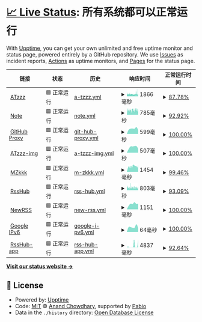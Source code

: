 # [📈 Live Status](https://uptime.atzzz.com): <!--live status--> **所有系统都可以正常运行**

With [Upptime](https://upptime.js.org), you can get your own unlimited and free uptime monitor and status page, powered entirely by a GitHub repository. We use [Issues](https://github.com/ipme/upptime/issues) as incident reports, [Actions](https://github.com/ipme/upptime/actions) as uptime monitors, and [Pages](https://demo.upptime.js.org) for the status page.

<!--start: status pages-->
<!-- This summary is generated by Upptime (https://github.com/upptime/upptime) -->
<!-- Do not edit this manually, your changes will be overwritten -->
<!-- prettier-ignore -->
| 链接 | 状态 | 历史 | 响应时间 | 正常运行时间 |
| --- | ------ | ------- | ------------- | ------ |
| <img alt="" src="https://icons.duckduckgo.com/ip3/atzzz.com.ico" height="13"> [ATzzz](https://atzzz.com) | 🟩 正常运行 | [a-tzzz.yml](https://github.com/ipme/upptime/commits/HEAD/history/a-tzzz.yml) | <details><summary><img alt="响应时间图像" src="./graphs/a-tzzz/response-time-week.png" height="20"> 1866毫秒</summary><br><a href="https://uptime.atzzz.com/history/a-tzzz"><img alt="响应时间 1733" src="https://img.shields.io/endpoint?url=https%3A%2F%2Fraw.githubusercontent.com%2Fipme%2Fupptime%2FHEAD%2Fapi%2Fa-tzzz%2Fresponse-time.json"></a><br><a href="https://uptime.atzzz.com/history/a-tzzz"><img alt="24 小时响应时间 2171" src="https://img.shields.io/endpoint?url=https%3A%2F%2Fraw.githubusercontent.com%2Fipme%2Fupptime%2FHEAD%2Fapi%2Fa-tzzz%2Fresponse-time-day.json"></a><br><a href="https://uptime.atzzz.com/history/a-tzzz"><img alt="7 天正常运行时间 1866" src="https://img.shields.io/endpoint?url=https%3A%2F%2Fraw.githubusercontent.com%2Fipme%2Fupptime%2FHEAD%2Fapi%2Fa-tzzz%2Fresponse-time-week.json"></a><br><a href="https://uptime.atzzz.com/history/a-tzzz"><img alt="30天的正常运行时间 1733" src="https://img.shields.io/endpoint?url=https%3A%2F%2Fraw.githubusercontent.com%2Fipme%2Fupptime%2FHEAD%2Fapi%2Fa-tzzz%2Fresponse-time-month.json"></a><br><a href="https://uptime.atzzz.com/history/a-tzzz"><img alt="1年的正常运行时间 1733" src="https://img.shields.io/endpoint?url=https%3A%2F%2Fraw.githubusercontent.com%2Fipme%2Fupptime%2FHEAD%2Fapi%2Fa-tzzz%2Fresponse-time-year.json"></a></details> | <details><summary><a href="https://uptime.atzzz.com/history/a-tzzz">87.78%</a></summary><a href="https://uptime.atzzz.com/history/a-tzzz"><img alt="正常运行时间 89.91%" src="https://img.shields.io/endpoint?url=https%3A%2F%2Fraw.githubusercontent.com%2Fipme%2Fupptime%2FHEAD%2Fapi%2Fa-tzzz%2Fuptime.json"></a><br><a href="https://uptime.atzzz.com/history/a-tzzz"><img alt="24 小时正常运行时间 84.76%" src="https://img.shields.io/endpoint?url=https%3A%2F%2Fraw.githubusercontent.com%2Fipme%2Fupptime%2FHEAD%2Fapi%2Fa-tzzz%2Fuptime-day.json"></a><br><a href="https://uptime.atzzz.com/history/a-tzzz"><img alt="7 天正常运行时间 87.78%" src="https://img.shields.io/endpoint?url=https%3A%2F%2Fraw.githubusercontent.com%2Fipme%2Fupptime%2FHEAD%2Fapi%2Fa-tzzz%2Fuptime-week.json"></a><br><a href="https://uptime.atzzz.com/history/a-tzzz"><img alt="30天的正常运行时间 89.91%" src="https://img.shields.io/endpoint?url=https%3A%2F%2Fraw.githubusercontent.com%2Fipme%2Fupptime%2FHEAD%2Fapi%2Fa-tzzz%2Fuptime-month.json"></a><br><a href="https://uptime.atzzz.com/history/a-tzzz"><img alt="1年的正常运行时间 89.91%" src="https://img.shields.io/endpoint?url=https%3A%2F%2Fraw.githubusercontent.com%2Fipme%2Fupptime%2FHEAD%2Fapi%2Fa-tzzz%2Fuptime-year.json"></a></details>
| <img alt="" src="https://icons.duckduckgo.com/ip3/note.atzzz.com.ico" height="13"> [Note](https://note.atzzz.com) | 🟩 正常运行 | [note.yml](https://github.com/ipme/upptime/commits/HEAD/history/note.yml) | <details><summary><img alt="响应时间图像" src="./graphs/note/response-time-week.png" height="20"> 785毫秒</summary><br><a href="https://uptime.atzzz.com/history/note"><img alt="响应时间 758" src="https://img.shields.io/endpoint?url=https%3A%2F%2Fraw.githubusercontent.com%2Fipme%2Fupptime%2FHEAD%2Fapi%2Fnote%2Fresponse-time.json"></a><br><a href="https://uptime.atzzz.com/history/note"><img alt="24 小时响应时间 958" src="https://img.shields.io/endpoint?url=https%3A%2F%2Fraw.githubusercontent.com%2Fipme%2Fupptime%2FHEAD%2Fapi%2Fnote%2Fresponse-time-day.json"></a><br><a href="https://uptime.atzzz.com/history/note"><img alt="7 天正常运行时间 785" src="https://img.shields.io/endpoint?url=https%3A%2F%2Fraw.githubusercontent.com%2Fipme%2Fupptime%2FHEAD%2Fapi%2Fnote%2Fresponse-time-week.json"></a><br><a href="https://uptime.atzzz.com/history/note"><img alt="30天的正常运行时间 758" src="https://img.shields.io/endpoint?url=https%3A%2F%2Fraw.githubusercontent.com%2Fipme%2Fupptime%2FHEAD%2Fapi%2Fnote%2Fresponse-time-month.json"></a><br><a href="https://uptime.atzzz.com/history/note"><img alt="1年的正常运行时间 758" src="https://img.shields.io/endpoint?url=https%3A%2F%2Fraw.githubusercontent.com%2Fipme%2Fupptime%2FHEAD%2Fapi%2Fnote%2Fresponse-time-year.json"></a></details> | <details><summary><a href="https://uptime.atzzz.com/history/note">92.92%</a></summary><a href="https://uptime.atzzz.com/history/note"><img alt="正常运行时间 97.48%" src="https://img.shields.io/endpoint?url=https%3A%2F%2Fraw.githubusercontent.com%2Fipme%2Fupptime%2FHEAD%2Fapi%2Fnote%2Fuptime.json"></a><br><a href="https://uptime.atzzz.com/history/note"><img alt="24 小时正常运行时间 95.00%" src="https://img.shields.io/endpoint?url=https%3A%2F%2Fraw.githubusercontent.com%2Fipme%2Fupptime%2FHEAD%2Fapi%2Fnote%2Fuptime-day.json"></a><br><a href="https://uptime.atzzz.com/history/note"><img alt="7 天正常运行时间 92.92%" src="https://img.shields.io/endpoint?url=https%3A%2F%2Fraw.githubusercontent.com%2Fipme%2Fupptime%2FHEAD%2Fapi%2Fnote%2Fuptime-week.json"></a><br><a href="https://uptime.atzzz.com/history/note"><img alt="30天的正常运行时间 97.48%" src="https://img.shields.io/endpoint?url=https%3A%2F%2Fraw.githubusercontent.com%2Fipme%2Fupptime%2FHEAD%2Fapi%2Fnote%2Fuptime-month.json"></a><br><a href="https://uptime.atzzz.com/history/note"><img alt="1年的正常运行时间 97.48%" src="https://img.shields.io/endpoint?url=https%3A%2F%2Fraw.githubusercontent.com%2Fipme%2Fupptime%2FHEAD%2Fapi%2Fnote%2Fuptime-year.json"></a></details>
| <img alt="" src="https://icons.duckduckgo.com/ip3/github.atzzz.com.ico" height="13"> [GitHub Proxy](https://github.atzzz.com) | 🟩 正常运行 | [git-hub-proxy.yml](https://github.com/ipme/upptime/commits/HEAD/history/git-hub-proxy.yml) | <details><summary><img alt="响应时间图像" src="./graphs/git-hub-proxy/response-time-week.png" height="20"> 599毫秒</summary><br><a href="https://uptime.atzzz.com/history/git-hub-proxy"><img alt="响应时间 524" src="https://img.shields.io/endpoint?url=https%3A%2F%2Fraw.githubusercontent.com%2Fipme%2Fupptime%2FHEAD%2Fapi%2Fgit-hub-proxy%2Fresponse-time.json"></a><br><a href="https://uptime.atzzz.com/history/git-hub-proxy"><img alt="24 小时响应时间 450" src="https://img.shields.io/endpoint?url=https%3A%2F%2Fraw.githubusercontent.com%2Fipme%2Fupptime%2FHEAD%2Fapi%2Fgit-hub-proxy%2Fresponse-time-day.json"></a><br><a href="https://uptime.atzzz.com/history/git-hub-proxy"><img alt="7 天正常运行时间 599" src="https://img.shields.io/endpoint?url=https%3A%2F%2Fraw.githubusercontent.com%2Fipme%2Fupptime%2FHEAD%2Fapi%2Fgit-hub-proxy%2Fresponse-time-week.json"></a><br><a href="https://uptime.atzzz.com/history/git-hub-proxy"><img alt="30天的正常运行时间 524" src="https://img.shields.io/endpoint?url=https%3A%2F%2Fraw.githubusercontent.com%2Fipme%2Fupptime%2FHEAD%2Fapi%2Fgit-hub-proxy%2Fresponse-time-month.json"></a><br><a href="https://uptime.atzzz.com/history/git-hub-proxy"><img alt="1年的正常运行时间 524" src="https://img.shields.io/endpoint?url=https%3A%2F%2Fraw.githubusercontent.com%2Fipme%2Fupptime%2FHEAD%2Fapi%2Fgit-hub-proxy%2Fresponse-time-year.json"></a></details> | <details><summary><a href="https://uptime.atzzz.com/history/git-hub-proxy">100.00%</a></summary><a href="https://uptime.atzzz.com/history/git-hub-proxy"><img alt="正常运行时间 100.00%" src="https://img.shields.io/endpoint?url=https%3A%2F%2Fraw.githubusercontent.com%2Fipme%2Fupptime%2FHEAD%2Fapi%2Fgit-hub-proxy%2Fuptime.json"></a><br><a href="https://uptime.atzzz.com/history/git-hub-proxy"><img alt="24 小时正常运行时间 100.00%" src="https://img.shields.io/endpoint?url=https%3A%2F%2Fraw.githubusercontent.com%2Fipme%2Fupptime%2FHEAD%2Fapi%2Fgit-hub-proxy%2Fuptime-day.json"></a><br><a href="https://uptime.atzzz.com/history/git-hub-proxy"><img alt="7 天正常运行时间 100.00%" src="https://img.shields.io/endpoint?url=https%3A%2F%2Fraw.githubusercontent.com%2Fipme%2Fupptime%2FHEAD%2Fapi%2Fgit-hub-proxy%2Fuptime-week.json"></a><br><a href="https://uptime.atzzz.com/history/git-hub-proxy"><img alt="30天的正常运行时间 100.00%" src="https://img.shields.io/endpoint?url=https%3A%2F%2Fraw.githubusercontent.com%2Fipme%2Fupptime%2FHEAD%2Fapi%2Fgit-hub-proxy%2Fuptime-month.json"></a><br><a href="https://uptime.atzzz.com/history/git-hub-proxy"><img alt="1年的正常运行时间 100.00%" src="https://img.shields.io/endpoint?url=https%3A%2F%2Fraw.githubusercontent.com%2Fipme%2Fupptime%2FHEAD%2Fapi%2Fgit-hub-proxy%2Fuptime-year.json"></a></details>
| <img alt="" src="https://icons.duckduckgo.com/ip3/imgs.atzzz.com.ico" height="13"> [ATzzz-img](https://imgs.atzzz.com) | 🟩 正常运行 | [a-tzzz-img.yml](https://github.com/ipme/upptime/commits/HEAD/history/a-tzzz-img.yml) | <details><summary><img alt="响应时间图像" src="./graphs/a-tzzz-img/response-time-week.png" height="20"> 507毫秒</summary><br><a href="https://uptime.atzzz.com/history/a-tzzz-img"><img alt="响应时间 417" src="https://img.shields.io/endpoint?url=https%3A%2F%2Fraw.githubusercontent.com%2Fipme%2Fupptime%2FHEAD%2Fapi%2Fa-tzzz-img%2Fresponse-time.json"></a><br><a href="https://uptime.atzzz.com/history/a-tzzz-img"><img alt="24 小时响应时间 349" src="https://img.shields.io/endpoint?url=https%3A%2F%2Fraw.githubusercontent.com%2Fipme%2Fupptime%2FHEAD%2Fapi%2Fa-tzzz-img%2Fresponse-time-day.json"></a><br><a href="https://uptime.atzzz.com/history/a-tzzz-img"><img alt="7 天正常运行时间 507" src="https://img.shields.io/endpoint?url=https%3A%2F%2Fraw.githubusercontent.com%2Fipme%2Fupptime%2FHEAD%2Fapi%2Fa-tzzz-img%2Fresponse-time-week.json"></a><br><a href="https://uptime.atzzz.com/history/a-tzzz-img"><img alt="30天的正常运行时间 417" src="https://img.shields.io/endpoint?url=https%3A%2F%2Fraw.githubusercontent.com%2Fipme%2Fupptime%2FHEAD%2Fapi%2Fa-tzzz-img%2Fresponse-time-month.json"></a><br><a href="https://uptime.atzzz.com/history/a-tzzz-img"><img alt="1年的正常运行时间 417" src="https://img.shields.io/endpoint?url=https%3A%2F%2Fraw.githubusercontent.com%2Fipme%2Fupptime%2FHEAD%2Fapi%2Fa-tzzz-img%2Fresponse-time-year.json"></a></details> | <details><summary><a href="https://uptime.atzzz.com/history/a-tzzz-img">100.00%</a></summary><a href="https://uptime.atzzz.com/history/a-tzzz-img"><img alt="正常运行时间 100.00%" src="https://img.shields.io/endpoint?url=https%3A%2F%2Fraw.githubusercontent.com%2Fipme%2Fupptime%2FHEAD%2Fapi%2Fa-tzzz-img%2Fuptime.json"></a><br><a href="https://uptime.atzzz.com/history/a-tzzz-img"><img alt="24 小时正常运行时间 100.00%" src="https://img.shields.io/endpoint?url=https%3A%2F%2Fraw.githubusercontent.com%2Fipme%2Fupptime%2FHEAD%2Fapi%2Fa-tzzz-img%2Fuptime-day.json"></a><br><a href="https://uptime.atzzz.com/history/a-tzzz-img"><img alt="7 天正常运行时间 100.00%" src="https://img.shields.io/endpoint?url=https%3A%2F%2Fraw.githubusercontent.com%2Fipme%2Fupptime%2FHEAD%2Fapi%2Fa-tzzz-img%2Fuptime-week.json"></a><br><a href="https://uptime.atzzz.com/history/a-tzzz-img"><img alt="30天的正常运行时间 100.00%" src="https://img.shields.io/endpoint?url=https%3A%2F%2Fraw.githubusercontent.com%2Fipme%2Fupptime%2FHEAD%2Fapi%2Fa-tzzz-img%2Fuptime-month.json"></a><br><a href="https://uptime.atzzz.com/history/a-tzzz-img"><img alt="1年的正常运行时间 100.00%" src="https://img.shields.io/endpoint?url=https%3A%2F%2Fraw.githubusercontent.com%2Fipme%2Fupptime%2FHEAD%2Fapi%2Fa-tzzz-img%2Fuptime-year.json"></a></details>
| <img alt="" src="https://icons.duckduckgo.com/ip3/mzkkk.com.ico" height="13"> [MZkkk](https://mzkkk.com) | 🟩 正常运行 | [m-zkkk.yml](https://github.com/ipme/upptime/commits/HEAD/history/m-zkkk.yml) | <details><summary><img alt="响应时间图像" src="./graphs/m-zkkk/response-time-week.png" height="20"> 1454毫秒</summary><br><a href="https://uptime.atzzz.com/history/m-zkkk"><img alt="响应时间 1371" src="https://img.shields.io/endpoint?url=https%3A%2F%2Fraw.githubusercontent.com%2Fipme%2Fupptime%2FHEAD%2Fapi%2Fm-zkkk%2Fresponse-time.json"></a><br><a href="https://uptime.atzzz.com/history/m-zkkk"><img alt="24 小时响应时间 1732" src="https://img.shields.io/endpoint?url=https%3A%2F%2Fraw.githubusercontent.com%2Fipme%2Fupptime%2FHEAD%2Fapi%2Fm-zkkk%2Fresponse-time-day.json"></a><br><a href="https://uptime.atzzz.com/history/m-zkkk"><img alt="7 天正常运行时间 1454" src="https://img.shields.io/endpoint?url=https%3A%2F%2Fraw.githubusercontent.com%2Fipme%2Fupptime%2FHEAD%2Fapi%2Fm-zkkk%2Fresponse-time-week.json"></a><br><a href="https://uptime.atzzz.com/history/m-zkkk"><img alt="30天的正常运行时间 1371" src="https://img.shields.io/endpoint?url=https%3A%2F%2Fraw.githubusercontent.com%2Fipme%2Fupptime%2FHEAD%2Fapi%2Fm-zkkk%2Fresponse-time-month.json"></a><br><a href="https://uptime.atzzz.com/history/m-zkkk"><img alt="1年的正常运行时间 1371" src="https://img.shields.io/endpoint?url=https%3A%2F%2Fraw.githubusercontent.com%2Fipme%2Fupptime%2FHEAD%2Fapi%2Fm-zkkk%2Fresponse-time-year.json"></a></details> | <details><summary><a href="https://uptime.atzzz.com/history/m-zkkk">99.46%</a></summary><a href="https://uptime.atzzz.com/history/m-zkkk"><img alt="正常运行时间 99.33%" src="https://img.shields.io/endpoint?url=https%3A%2F%2Fraw.githubusercontent.com%2Fipme%2Fupptime%2FHEAD%2Fapi%2Fm-zkkk%2Fuptime.json"></a><br><a href="https://uptime.atzzz.com/history/m-zkkk"><img alt="24 小时正常运行时间 100.00%" src="https://img.shields.io/endpoint?url=https%3A%2F%2Fraw.githubusercontent.com%2Fipme%2Fupptime%2FHEAD%2Fapi%2Fm-zkkk%2Fuptime-day.json"></a><br><a href="https://uptime.atzzz.com/history/m-zkkk"><img alt="7 天正常运行时间 99.46%" src="https://img.shields.io/endpoint?url=https%3A%2F%2Fraw.githubusercontent.com%2Fipme%2Fupptime%2FHEAD%2Fapi%2Fm-zkkk%2Fuptime-week.json"></a><br><a href="https://uptime.atzzz.com/history/m-zkkk"><img alt="30天的正常运行时间 99.33%" src="https://img.shields.io/endpoint?url=https%3A%2F%2Fraw.githubusercontent.com%2Fipme%2Fupptime%2FHEAD%2Fapi%2Fm-zkkk%2Fuptime-month.json"></a><br><a href="https://uptime.atzzz.com/history/m-zkkk"><img alt="1年的正常运行时间 99.33%" src="https://img.shields.io/endpoint?url=https%3A%2F%2Fraw.githubusercontent.com%2Fipme%2Fupptime%2FHEAD%2Fapi%2Fm-zkkk%2Fuptime-year.json"></a></details>
| <img alt="" src="https://icons.duckduckgo.com/ip3/rsshub.isrss.com.ico" height="13"> [RssHub](https://rsshub.isrss.com) | 🟩 正常运行 | [rss-hub.yml](https://github.com/ipme/upptime/commits/HEAD/history/rss-hub.yml) | <details><summary><img alt="响应时间图像" src="./graphs/rss-hub/response-time-week.png" height="20"> 803毫秒</summary><br><a href="https://uptime.atzzz.com/history/rss-hub"><img alt="响应时间 1321" src="https://img.shields.io/endpoint?url=https%3A%2F%2Fraw.githubusercontent.com%2Fipme%2Fupptime%2FHEAD%2Fapi%2Frss-hub%2Fresponse-time.json"></a><br><a href="https://uptime.atzzz.com/history/rss-hub"><img alt="24 小时响应时间 1017" src="https://img.shields.io/endpoint?url=https%3A%2F%2Fraw.githubusercontent.com%2Fipme%2Fupptime%2FHEAD%2Fapi%2Frss-hub%2Fresponse-time-day.json"></a><br><a href="https://uptime.atzzz.com/history/rss-hub"><img alt="7 天正常运行时间 803" src="https://img.shields.io/endpoint?url=https%3A%2F%2Fraw.githubusercontent.com%2Fipme%2Fupptime%2FHEAD%2Fapi%2Frss-hub%2Fresponse-time-week.json"></a><br><a href="https://uptime.atzzz.com/history/rss-hub"><img alt="30天的正常运行时间 1321" src="https://img.shields.io/endpoint?url=https%3A%2F%2Fraw.githubusercontent.com%2Fipme%2Fupptime%2FHEAD%2Fapi%2Frss-hub%2Fresponse-time-month.json"></a><br><a href="https://uptime.atzzz.com/history/rss-hub"><img alt="1年的正常运行时间 1321" src="https://img.shields.io/endpoint?url=https%3A%2F%2Fraw.githubusercontent.com%2Fipme%2Fupptime%2FHEAD%2Fapi%2Frss-hub%2Fresponse-time-year.json"></a></details> | <details><summary><a href="https://uptime.atzzz.com/history/rss-hub">93.09%</a></summary><a href="https://uptime.atzzz.com/history/rss-hub"><img alt="正常运行时间 96.15%" src="https://img.shields.io/endpoint?url=https%3A%2F%2Fraw.githubusercontent.com%2Fipme%2Fupptime%2FHEAD%2Fapi%2Frss-hub%2Fuptime.json"></a><br><a href="https://uptime.atzzz.com/history/rss-hub"><img alt="24 小时正常运行时间 98.03%" src="https://img.shields.io/endpoint?url=https%3A%2F%2Fraw.githubusercontent.com%2Fipme%2Fupptime%2FHEAD%2Fapi%2Frss-hub%2Fuptime-day.json"></a><br><a href="https://uptime.atzzz.com/history/rss-hub"><img alt="7 天正常运行时间 93.09%" src="https://img.shields.io/endpoint?url=https%3A%2F%2Fraw.githubusercontent.com%2Fipme%2Fupptime%2FHEAD%2Fapi%2Frss-hub%2Fuptime-week.json"></a><br><a href="https://uptime.atzzz.com/history/rss-hub"><img alt="30天的正常运行时间 96.15%" src="https://img.shields.io/endpoint?url=https%3A%2F%2Fraw.githubusercontent.com%2Fipme%2Fupptime%2FHEAD%2Fapi%2Frss-hub%2Fuptime-month.json"></a><br><a href="https://uptime.atzzz.com/history/rss-hub"><img alt="1年的正常运行时间 96.15%" src="https://img.shields.io/endpoint?url=https%3A%2F%2Fraw.githubusercontent.com%2Fipme%2Fupptime%2FHEAD%2Fapi%2Frss-hub%2Fuptime-year.json"></a></details>
| <img alt="" src="https://icons.duckduckgo.com/ip3/isrss.com.ico" height="13"> [NewRSS](https://isrss.com) | 🟩 正常运行 | [new-rss.yml](https://github.com/ipme/upptime/commits/HEAD/history/new-rss.yml) | <details><summary><img alt="响应时间图像" src="./graphs/new-rss/response-time-week.png" height="20"> 1151毫秒</summary><br><a href="https://uptime.atzzz.com/history/new-rss"><img alt="响应时间 1421" src="https://img.shields.io/endpoint?url=https%3A%2F%2Fraw.githubusercontent.com%2Fipme%2Fupptime%2FHEAD%2Fapi%2Fnew-rss%2Fresponse-time.json"></a><br><a href="https://uptime.atzzz.com/history/new-rss"><img alt="24 小时响应时间 1195" src="https://img.shields.io/endpoint?url=https%3A%2F%2Fraw.githubusercontent.com%2Fipme%2Fupptime%2FHEAD%2Fapi%2Fnew-rss%2Fresponse-time-day.json"></a><br><a href="https://uptime.atzzz.com/history/new-rss"><img alt="7 天正常运行时间 1151" src="https://img.shields.io/endpoint?url=https%3A%2F%2Fraw.githubusercontent.com%2Fipme%2Fupptime%2FHEAD%2Fapi%2Fnew-rss%2Fresponse-time-week.json"></a><br><a href="https://uptime.atzzz.com/history/new-rss"><img alt="30天的正常运行时间 1421" src="https://img.shields.io/endpoint?url=https%3A%2F%2Fraw.githubusercontent.com%2Fipme%2Fupptime%2FHEAD%2Fapi%2Fnew-rss%2Fresponse-time-month.json"></a><br><a href="https://uptime.atzzz.com/history/new-rss"><img alt="1年的正常运行时间 1421" src="https://img.shields.io/endpoint?url=https%3A%2F%2Fraw.githubusercontent.com%2Fipme%2Fupptime%2FHEAD%2Fapi%2Fnew-rss%2Fresponse-time-year.json"></a></details> | <details><summary><a href="https://uptime.atzzz.com/history/new-rss">100.00%</a></summary><a href="https://uptime.atzzz.com/history/new-rss"><img alt="正常运行时间 81.02%" src="https://img.shields.io/endpoint?url=https%3A%2F%2Fraw.githubusercontent.com%2Fipme%2Fupptime%2FHEAD%2Fapi%2Fnew-rss%2Fuptime.json"></a><br><a href="https://uptime.atzzz.com/history/new-rss"><img alt="24 小时正常运行时间 100.00%" src="https://img.shields.io/endpoint?url=https%3A%2F%2Fraw.githubusercontent.com%2Fipme%2Fupptime%2FHEAD%2Fapi%2Fnew-rss%2Fuptime-day.json"></a><br><a href="https://uptime.atzzz.com/history/new-rss"><img alt="7 天正常运行时间 100.00%" src="https://img.shields.io/endpoint?url=https%3A%2F%2Fraw.githubusercontent.com%2Fipme%2Fupptime%2FHEAD%2Fapi%2Fnew-rss%2Fuptime-week.json"></a><br><a href="https://uptime.atzzz.com/history/new-rss"><img alt="30天的正常运行时间 81.02%" src="https://img.shields.io/endpoint?url=https%3A%2F%2Fraw.githubusercontent.com%2Fipme%2Fupptime%2FHEAD%2Fapi%2Fnew-rss%2Fuptime-month.json"></a><br><a href="https://uptime.atzzz.com/history/new-rss"><img alt="1年的正常运行时间 81.02%" src="https://img.shields.io/endpoint?url=https%3A%2F%2Fraw.githubusercontent.com%2Fipme%2Fupptime%2FHEAD%2Fapi%2Fnew-rss%2Fuptime-year.json"></a></details>
| <img alt="" src="https://icons.duckduckgo.com/ip3/www.google.com.ico" height="13"> [Google IPv6](http://www.google.com) | 🟩 正常运行 | [google-i-pv6.yml](https://github.com/ipme/upptime/commits/HEAD/history/google-i-pv6.yml) | <details><summary><img alt="响应时间图像" src="./graphs/google-i-pv6/response-time-week.png" height="20"> 64毫秒</summary><br><a href="https://uptime.atzzz.com/history/google-i-pv6"><img alt="响应时间 59" src="https://img.shields.io/endpoint?url=https%3A%2F%2Fraw.githubusercontent.com%2Fipme%2Fupptime%2FHEAD%2Fapi%2Fgoogle-i-pv6%2Fresponse-time.json"></a><br><a href="https://uptime.atzzz.com/history/google-i-pv6"><img alt="24 小时响应时间 49" src="https://img.shields.io/endpoint?url=https%3A%2F%2Fraw.githubusercontent.com%2Fipme%2Fupptime%2FHEAD%2Fapi%2Fgoogle-i-pv6%2Fresponse-time-day.json"></a><br><a href="https://uptime.atzzz.com/history/google-i-pv6"><img alt="7 天正常运行时间 64" src="https://img.shields.io/endpoint?url=https%3A%2F%2Fraw.githubusercontent.com%2Fipme%2Fupptime%2FHEAD%2Fapi%2Fgoogle-i-pv6%2Fresponse-time-week.json"></a><br><a href="https://uptime.atzzz.com/history/google-i-pv6"><img alt="30天的正常运行时间 59" src="https://img.shields.io/endpoint?url=https%3A%2F%2Fraw.githubusercontent.com%2Fipme%2Fupptime%2FHEAD%2Fapi%2Fgoogle-i-pv6%2Fresponse-time-month.json"></a><br><a href="https://uptime.atzzz.com/history/google-i-pv6"><img alt="1年的正常运行时间 59" src="https://img.shields.io/endpoint?url=https%3A%2F%2Fraw.githubusercontent.com%2Fipme%2Fupptime%2FHEAD%2Fapi%2Fgoogle-i-pv6%2Fresponse-time-year.json"></a></details> | <details><summary><a href="https://uptime.atzzz.com/history/google-i-pv6">100.00%</a></summary><a href="https://uptime.atzzz.com/history/google-i-pv6"><img alt="正常运行时间 99.92%" src="https://img.shields.io/endpoint?url=https%3A%2F%2Fraw.githubusercontent.com%2Fipme%2Fupptime%2FHEAD%2Fapi%2Fgoogle-i-pv6%2Fuptime.json"></a><br><a href="https://uptime.atzzz.com/history/google-i-pv6"><img alt="24 小时正常运行时间 100.00%" src="https://img.shields.io/endpoint?url=https%3A%2F%2Fraw.githubusercontent.com%2Fipme%2Fupptime%2FHEAD%2Fapi%2Fgoogle-i-pv6%2Fuptime-day.json"></a><br><a href="https://uptime.atzzz.com/history/google-i-pv6"><img alt="7 天正常运行时间 100.00%" src="https://img.shields.io/endpoint?url=https%3A%2F%2Fraw.githubusercontent.com%2Fipme%2Fupptime%2FHEAD%2Fapi%2Fgoogle-i-pv6%2Fuptime-week.json"></a><br><a href="https://uptime.atzzz.com/history/google-i-pv6"><img alt="30天的正常运行时间 99.92%" src="https://img.shields.io/endpoint?url=https%3A%2F%2Fraw.githubusercontent.com%2Fipme%2Fupptime%2FHEAD%2Fapi%2Fgoogle-i-pv6%2Fuptime-month.json"></a><br><a href="https://uptime.atzzz.com/history/google-i-pv6"><img alt="1年的正常运行时间 99.92%" src="https://img.shields.io/endpoint?url=https%3A%2F%2Fraw.githubusercontent.com%2Fipme%2Fupptime%2FHEAD%2Fapi%2Fgoogle-i-pv6%2Fuptime-year.json"></a></details>
| <img alt="" src="https://icons.duckduckgo.com/ip3/rsshub.app.ico" height="13"> [RssHub-app](https://rsshub.app) | 🟩 正常运行 | [rss-hub-app.yml](https://github.com/ipme/upptime/commits/HEAD/history/rss-hub-app.yml) | <details><summary><img alt="响应时间图像" src="./graphs/rss-hub-app/response-time-week.png" height="20"> 4837毫秒</summary><br><a href="https://uptime.atzzz.com/history/rss-hub-app"><img alt="响应时间 3187" src="https://img.shields.io/endpoint?url=https%3A%2F%2Fraw.githubusercontent.com%2Fipme%2Fupptime%2FHEAD%2Fapi%2Frss-hub-app%2Fresponse-time.json"></a><br><a href="https://uptime.atzzz.com/history/rss-hub-app"><img alt="24 小时响应时间 24615" src="https://img.shields.io/endpoint?url=https%3A%2F%2Fraw.githubusercontent.com%2Fipme%2Fupptime%2FHEAD%2Fapi%2Frss-hub-app%2Fresponse-time-day.json"></a><br><a href="https://uptime.atzzz.com/history/rss-hub-app"><img alt="7 天正常运行时间 4837" src="https://img.shields.io/endpoint?url=https%3A%2F%2Fraw.githubusercontent.com%2Fipme%2Fupptime%2FHEAD%2Fapi%2Frss-hub-app%2Fresponse-time-week.json"></a><br><a href="https://uptime.atzzz.com/history/rss-hub-app"><img alt="30天的正常运行时间 3187" src="https://img.shields.io/endpoint?url=https%3A%2F%2Fraw.githubusercontent.com%2Fipme%2Fupptime%2FHEAD%2Fapi%2Frss-hub-app%2Fresponse-time-month.json"></a><br><a href="https://uptime.atzzz.com/history/rss-hub-app"><img alt="1年的正常运行时间 3187" src="https://img.shields.io/endpoint?url=https%3A%2F%2Fraw.githubusercontent.com%2Fipme%2Fupptime%2FHEAD%2Fapi%2Frss-hub-app%2Fresponse-time-year.json"></a></details> | <details><summary><a href="https://uptime.atzzz.com/history/rss-hub-app">92.64%</a></summary><a href="https://uptime.atzzz.com/history/rss-hub-app"><img alt="正常运行时间 97.38%" src="https://img.shields.io/endpoint?url=https%3A%2F%2Fraw.githubusercontent.com%2Fipme%2Fupptime%2FHEAD%2Fapi%2Frss-hub-app%2Fuptime.json"></a><br><a href="https://uptime.atzzz.com/history/rss-hub-app"><img alt="24 小时正常运行时间 52.86%" src="https://img.shields.io/endpoint?url=https%3A%2F%2Fraw.githubusercontent.com%2Fipme%2Fupptime%2FHEAD%2Fapi%2Frss-hub-app%2Fuptime-day.json"></a><br><a href="https://uptime.atzzz.com/history/rss-hub-app"><img alt="7 天正常运行时间 92.64%" src="https://img.shields.io/endpoint?url=https%3A%2F%2Fraw.githubusercontent.com%2Fipme%2Fupptime%2FHEAD%2Fapi%2Frss-hub-app%2Fuptime-week.json"></a><br><a href="https://uptime.atzzz.com/history/rss-hub-app"><img alt="30天的正常运行时间 97.38%" src="https://img.shields.io/endpoint?url=https%3A%2F%2Fraw.githubusercontent.com%2Fipme%2Fupptime%2FHEAD%2Fapi%2Frss-hub-app%2Fuptime-month.json"></a><br><a href="https://uptime.atzzz.com/history/rss-hub-app"><img alt="1年的正常运行时间 97.38%" src="https://img.shields.io/endpoint?url=https%3A%2F%2Fraw.githubusercontent.com%2Fipme%2Fupptime%2FHEAD%2Fapi%2Frss-hub-app%2Fuptime-year.json"></a></details>

<!--end: status pages-->

[**Visit our status website →**](https://uptime.atzzz.com)

## 📄 License

- Powered by: [Upptime](https://github.com/upptime/upptime)
- Code: [MIT](./LICENSE) © [Anand Chowdhary](https://anandchowdhary.com), supported by [Pabio](https://pabio.com)
- Data in the `./history` directory: [Open Database License](https://opendatacommons.org/licenses/odbl/1-0/)
